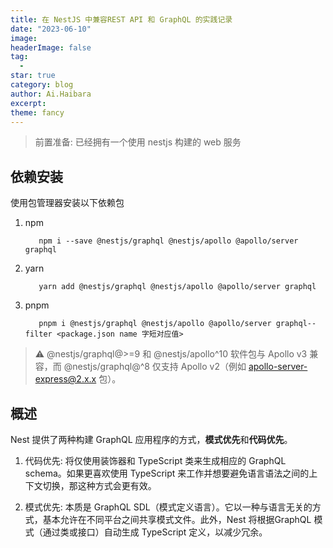 ```yaml
---
title: 在 NestJS 中兼容REST API 和 GraphQL 的实践记录
date: "2023-06-10"
image: 
headerImage: false
tag:
  -
star: true
category: blog
author: Ai.Haibara
excerpt: 
theme: fancy
---
```


> 前置准备: 已经拥有一个使用 nestjs 构建的 web 服务

## 依赖安装

使用包管理器安装以下依赖包

1. npm

   ```ssh
      npm i --save @nestjs/graphql @nestjs/apollo @apollo/server graphql
   ```

2. yarn

   ```ssh
      yarn add @nestjs/graphql @nestjs/apollo @apollo/server graphql
   ```

3. pnpm

   ```ssh
      pnpm i @nestjs/graphql @nestjs/apollo @apollo/server graphql--filter <package.json name 字短对应值>
   ```

> ⚠️ @nestjs/graphql@>=9 和 @nestjs/apollo^10 软件包与 Apollo v3 兼容，而 @nestjs/graphql@^8 仅支持 Apollo v2（例如 apollo-server-express@2.x.x 包）。

## 概述

Nest 提供了两种构建 GraphQL 应用程序的方式，**模式优先**和**代码优先**。

1. 代码优先: 将仅使用装饰器和 TypeScript 类来生成相应的 GraphQL schema。如果更喜欢使用 TypeScript 来工作并想要避免语言语法之间的上下文切换，那这种方式会更有效。

2. 模式优先: 本质是 GraphQL SDL（模式定义语言）。它以一种与语言无关的方式，基本允许在不同平台之间共享模式文件。此外，Nest 将根据GraphQL 模式（通过类或接口）自动生成 TypeScript 定义，以减少冗余。

##
